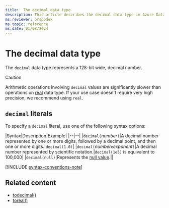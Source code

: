 ```yaml
---
title:  The decimal data type
description: This article describes the decimal data type in Azure Data Explorer.
ms.reviewer: orspodek
ms.topic: reference
ms.date: 01/08/2024
---
```

# The decimal data type

The `decimal` data type represents a 128-bit wide, decimal number.

> [!CAUTION]
> Arithmetic operations involving `decimal` values are significantly slower than operations on [real](real.md) data type.
> If your use case doesn't require very high precision, we recommend using `real`.

## `decimal` literals

To specify a `decimal` literal, use one of the following syntax options:

|Syntax|Description|Example|
|--|--|
|`decimal(`*number*`)`|A decimal number represented by one or more digits, followed by a decimal point, and then one or more digits.|`decimal(1.0)`|
|`decimal(`*number*`e`*exponent*`)`|A decimal number represented by scientific notation.|`decimal(1e5)` is equivalent to 100,000|
|`decimal(null)`|Represents the [null value](null-values.md).||

[!INCLUDE [syntax-conventions-note](../../../includes/syntax-conventions-note.md)]

## Related content

* [todecimal()](../../query/todecimalfunction.md)
* [toreal()](../../query/todoublefunction.md)
